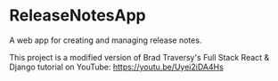 # ReleaseNotesApp
A web app for creating and managing release notes.

This project is a modified version of Brad Traversy's 
Full Stack React & Django tutorial on YouTube: https://youtu.be/Uyei2iDA4Hs

